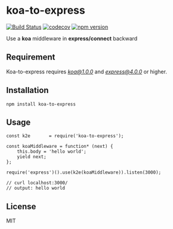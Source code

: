 # koa-to-express

[![Build Status](https://travis-ci.org/xingxingted/koa-to-express.svg?branch=0.x)](https://travis-ci.org/xingxingted/koa-to-express)
[![codecov](https://codecov.io/gh/xingxingted/koa-to-express/branch/0.x/graph/badge.svg)](https://codecov.io/gh/xingxingted/koa-to-express)
[![npm version](https://badge.fury.io/js/koa-to-express.svg)](https://badge.fury.io/js/koa-to-express)

Use a **koa** middleware in **express/connect** backward

## Requirement
Koa-to-express requires *koa@1.0.0* and *express@4.0.0* or higher.

## Installation

```
npm install koa-to-express
```

## Usage

```
const k2e       = require('koa-to-express');

const koaMiddleware = function* (next) {
    this.body = 'hello world';
    yield next;
};

require('express')().use(k2e(koaMiddleware)).listen(3000);

// curl localhost:3000/
// output: hello world
```

## License

MIT
